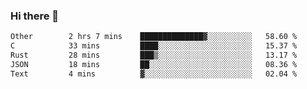 ### Hi there 👋

<!--
**WShiBin/WShiBin** is a ✨ _special_ ✨ repository because its `README.md` (this file) appears on your GitHub profile.

Here are some ideas to get you started:

- 🔭 I’m currently working on ...
- 🌱 I’m currently learning ...
- 👯 I’m looking to collaborate on ...
- 🤔 I’m looking for help with ...
- 💬 Ask me about ...
- 📫 How to reach me: ...
- 😄 Pronouns: ...
- ⚡ Fun fact: ...
-->

<!--START_SECTION:waka-->

```txt
Other        2 hrs 7 mins    ██████████████▓░░░░░░░░░░   58.60 %
C            33 mins         ████░░░░░░░░░░░░░░░░░░░░░   15.37 %
Rust         28 mins         ███▒░░░░░░░░░░░░░░░░░░░░░   13.17 %
JSON         18 mins         ██░░░░░░░░░░░░░░░░░░░░░░░   08.36 %
Text         4 mins          ▓░░░░░░░░░░░░░░░░░░░░░░░░   02.04 %
```

<!--END_SECTION:waka-->
